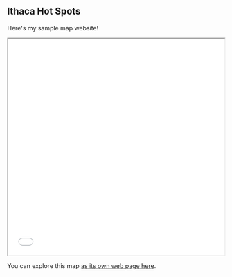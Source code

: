 ## Ithaca Hot Spots

Here's my sample map website!

<iframe src="IDF_map.html" height="500" width="500"></iframe>

You can explore this map [as its own web page here](map.html).

